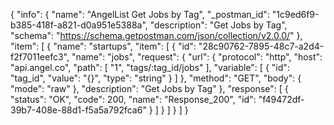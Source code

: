 {
  "info": {
    "name": "AngelList Get Jobs by Tag",
    "_postman_id": "1c9ed6f9-b385-418f-a821-d0a951e5388a",
    "description": "Get Jobs by Tag",
    "schema": "https://schema.getpostman.com/json/collection/v2.0.0/"
  },
  "item": [
    {
      "name": "startups",
      "item": [
        {
          "id": "28c90762-7895-48c7-a2d4-f2f7011eefc3",
          "name": "jobs",
          "request": {
            "url": {
              "protocol": "http",
              "host": "api.angel.co",
              "path": [
                "1",
                "tags/:tag_id/jobs"
              ],
              "variable": [
                {
                  "id": "tag_id",
                  "value": "{}",
                  "type": "string"
                }
              ]
            },
            "method": "GET",
            "body": {
              "mode": "raw"
            },
            "description": "Get Jobs by Tag"
          },
          "response": [
            {
              "status": "OK",
              "code": 200,
              "name": "Response_200",
              "id": "f49472df-39b7-408e-88d1-f5a5a792fca6"
            }
          ]
        }
      ]
    }
  ]
}